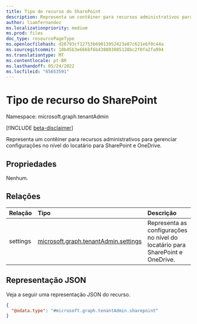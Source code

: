 ```yaml
---
title: Tipo de recurso do SharePoint
description: Representa um contêiner para recursos administrativos para gerenciar configurações no nível do locatário para SharePoint e OneDrive.
author: liamfernandez
ms.localizationpriority: medium
ms.prod: files
doc_type: resourcePageType
ms.openlocfilehash: d26793cf12753b69013952423e87c621e6f0c44a
ms.sourcegitcommit: 10b45b3e666bf6b438803885128bc2f0fa2fa994
ms.translationtype: MT
ms.contentlocale: pt-BR
ms.lasthandoff: 05/24/2022
ms.locfileid: "65653591"
---
```

# <a name="sharepoint-resource-type"></a>Tipo de recurso do SharePoint

Namespace: microsoft.graph.tenantAdmin

[!INCLUDE [beta-disclaimer](../../includes/beta-disclaimer.md)]

Representa um contêiner para recursos administrativos para gerenciar configurações no nível do locatário para SharePoint e OneDrive.

## <a name="properties"></a>Propriedades
Nenhum.

## <a name="relationships"></a>Relações
|Relação|Tipo|Descrição|
|:---|:---|:---|
|settings|[microsoft.graph.tenantAdmin.settings](../resources/tenantadmin-settings.md)|Representa as configurações no nível do locatário para SharePoint e OneDrive.|

## <a name="json-representation"></a>Representação JSON
Veja a seguir uma representação JSON do recurso.
<!-- {
  "blockType": "resource",
  "@odata.type": "microsoft.graph.tenantAdmin.sharepoint",
  "openType": false
}
-->
``` json
{
  "@odata.type": "#microsoft.graph.tenantAdmin.sharepoint"
}
```

